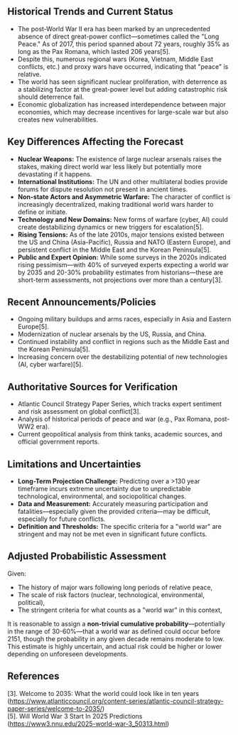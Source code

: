 ## Historical Trends and Current Status

- The post-World War II era has been marked by an unprecedented absence of direct great-power conflict—sometimes called the "Long Peace." As of 2017, this period spanned about 72 years, roughly 35% as long as the Pax Romana, which lasted 206 years[5].
- Despite this, numerous regional wars (Korea, Vietnam, Middle East conflicts, etc.) and proxy wars have occurred, indicating that "peace" is relative.
- The world has seen significant nuclear proliferation, with deterrence as a stabilizing factor at the great-power level but adding catastrophic risk should deterrence fail.
- Economic globalization has increased interdependence between major economies, which may decrease incentives for large-scale war but also creates new vulnerabilities.

## Key Differences Affecting the Forecast

- **Nuclear Weapons:** The existence of large nuclear arsenals raises the stakes, making direct world war less likely but potentially more devastating if it happens.
- **International Institutions:** The UN and other multilateral bodies provide forums for dispute resolution not present in ancient times.
- **Non-state Actors and Asymmetric Warfare:** The character of conflict is increasingly decentralized, making traditional world wars harder to define or initiate.
- **Technology and New Domains:** New forms of warfare (cyber, AI) could create destabilizing dynamics or new triggers for escalation[5].
- **Rising Tensions:** As of the late 2010s, major tensions existed between the US and China (Asia-Pacific), Russia and NATO (Eastern Europe), and persistent conflict in the Middle East and the Korean Peninsula[5].
- **Public and Expert Opinion:** While some surveys in the 2020s indicated rising pessimism—with 40% of surveyed experts expecting a world war by 2035 and 20-30% probability estimates from historians—these are short-term assessments, not projections over more than a century[3].

## Recent Announcements/Policies

- Ongoing military buildups and arms races, especially in Asia and Eastern Europe[5].
- Modernization of nuclear arsenals by the US, Russia, and China.
- Continued instability and conflict in regions such as the Middle East and the Korean Peninsula[5].
- Increasing concern over the destabilizing potential of new technologies (AI, cyber warfare)[5].

## Authoritative Sources for Verification

- Atlantic Council Strategy Paper Series, which tracks expert sentiment and risk assessment on global conflict[3].
- Analysis of historical periods of peace and war (e.g., Pax Romana, post-WW2 era).
- Current geopolitical analysis from think tanks, academic sources, and official government reports.

## Limitations and Uncertainties

- **Long-Term Projection Challenge:** Predicting over a >130 year timeframe incurs extreme uncertainty due to unpredictable technological, environmental, and sociopolitical changes.
- **Data and Measurement:** Accurately measuring participation and fatalities—especially given the provided criteria—may be difficult, especially for future conflicts.
- **Definition and Thresholds:** The specific criteria for a "world war" are stringent and may not be met even in significant future conflicts.

## Adjusted Probabilistic Assessment

Given:
- The history of major wars following long periods of relative peace,
- The scale of risk factors (nuclear, technological, environmental, political),
- The stringent criteria for what counts as a "world war" in this context,

It is reasonable to assign a **non-trivial cumulative probability**—potentially in the range of 30-60%—that a world war as defined could occur before 2151, though the probability in any given decade remains moderate to low. This estimate is highly uncertain, and actual risk could be higher or lower depending on unforeseen developments.

## References

[3]. Welcome to 2035: What the world could look like in ten years (https://www.atlanticcouncil.org/content-series/atlantic-council-strategy-paper-series/welcome-to-2035/)  
[5]. Will World War 3 Start In 2025 Predictions (https://www3.nnu.edu/2025-world-war-3_50313.html)